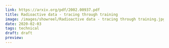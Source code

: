 ```yaml
---
link: https://arxiv.org/pdf/2002.00937.pdf
title: Radioactive data - tracing through training
image: /images/showreel/Radioactive data - tracing through training.jpg
date: 2020-02-03
tags: technical
draft: draft
preview:
---
```



